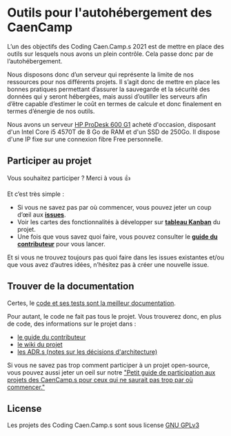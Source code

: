 # Outils pour l'autohébergement des CaenCamp

<!-- LES BADGES
![Tests](https://github.com/CaenCamp/api-caencamp/workflows/phpunit/badge.svg?branch=main) ![Top language](https://img.shields.io/github/languages/top/CaenCamp/hebergement-caencamp.svg) ![Contributors](https://img.shields.io/github/contributors/CaenCamp/hebergement-caencamp.svg) ![License](https://img.shields.io/github/license/CaenCamp/hebergement-caencamp.svg) ![PRs Welcome](https://img.shields.io/badge/PRs-welcome-brightgreen.svg) -->

L’un des objectifs des Coding Caen.Camp.s 2021 est de mettre en place des outils sur lesquels nous avons un plein contrôle. Cela passe donc par de l’autohébergement.

Nous disposons donc d’un serveur qui représente la limite de nos ressources pour nos différents projets. Il s’agit donc de mettre en place les bonnes pratiques permettant d’assurer la sauvegarde et la sécurité des données qui y seront hébergées, mais aussi d’outiller les serveurs afin d’être capable d’estimer le coût en termes de calcule et donc finalement en termes d’énergie de nos outils.

Nous avons un serveur [HP ProDesk 600 G1](https://support.hp.com/fr-fr/product/hp-prodesk-600-g1-desktop-mini-pc/6595197) acheté d'occasion, disposant d'un Intel Core i5 4570T de 8 Go de RAM et d'un SSD de 250Go. Il dispose d'une IP fixe sur une connexion fibre Free personnelle.

## Participer au projet

Vous souhaitez participer ? Merci à vous :+1:

Et c’est très simple :

-   Si vous ne savez pas par où commencer, vous pouvez jeter un coup d’œil aux [**issues**](https://github.com/CaenCamp/api-caencamp/issues).
-   Voir les cartes des fonctionnalités à développer sur [**tableau Kanban**](https://github.com/orgs/CaenCamp/projects/2) du projet.
-   Une fois que vous savez quoi faire, vous pouvez consulter le [**guide du contributeur**](./docs/CONTRIBUTING.md) pour vous lancer.

Et si vous ne trouvez toujours pas quoi faire dans les issues existantes et/ou que vous avez d’autres idées, n’hésitez pas à créer une nouvelle issue.

## Trouver de la documentation

Certes, le [code et ses tests sont la meilleur documentation](https://martinfowler.com/bliki/CodeAsDocumentation.html).

Pour autant, le code ne fait pas tous le projet. Vous trouverez donc, en plus de code, des informations sur le projet dans :

- [le guide du contributeur](./docs/CONTRIBUTING.md)
- [le wiki du projet](https://github.com/CaenCamp/api-caencamp/wiki)
- [les ADR.s (notes sur les décisions d'architecture)](./docs/adr/README.md)

Si vous ne savez pas trop comment participer à un projet open-source, vous pouvez aussi jeter un oeil sur notre ["Petit guide de participation aux projets des CaenCamp.s pour ceux qui ne saurait pas trop par où commencer."](https://github.com/CaenCamp/coding-caen-camp)

## License

Les projets des Coding Caen.Camp.s sont sous license [GNU GPLv3](LICENSE)
